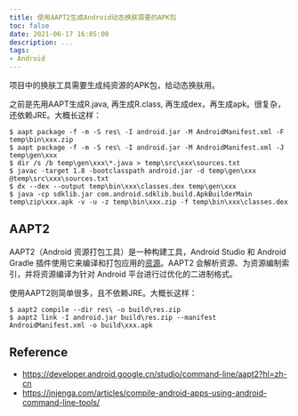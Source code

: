 ```yaml
---
title: 使用AAPT2生成Android动态换肤需要的APK包
toc: false
date: 2021-06-17 16:05:00
description: ...
tags:
- Android
---
```


项目中的换肤工具需要生成纯资源的APK包，给动态换肤用。

之前是先用AAPT生成R.java, 再生成R.class, 再生成dex，再生成apk。很复杂，还依赖JRE。大概长这样：

```shell
$ aapt package -f -m -S res\ -I android.jar -M AndroidManifest.xml -F temp\bin\xxx.zip
$ aapt package -f -m -S res\ -I android.jar -M AndroidManifest.xml -J temp\gen\xxx
$ dir /s /b temp\gen\xxx\*.java > temp\src\xxx\sources.txt
$ javac -target 1.8 -bootclasspath android.jar -d temp\gen\xxx @temp\src\xxx\sources.txt
$ dx --dex --output temp\bin\xxx\classes.dex temp\gen\xxx
$ java -cp sdklib.jar com.android.sdklib.build.ApkBuilderMain temp\zip\xxx.apk -v -u -z temp\bin\xxx.zip -f temp\bin\xxx\classes.dex
```

## AAPT2

AAPT2（Android 资源打包工具）是一种构建工具，Android Studio 和 Android Gradle 插件使用它来编译和打包应用的[资源](https://developer.android.google.cn/guide/topics/resources/providing-resources?hl=zh-cn)。AAPT2 会解析资源、为资源编制索引，并将资源编译为针对 Android 平台进行过优化的二进制格式。

使用AAPT2则简单很多，且不依赖JRE。大概长这样：

```shell
$ aapt2 compile --dir res\ -o build\res.zip
$ aapt2 link -I android.jar build\res.zip --manifest AndroidManifest.xml -o build\xxx.apk
```

## Reference

- https://developer.android.google.cn/studio/command-line/aapt2?hl=zh-cn
- https://jnjenga.com/articles/compile-android-apps-using-android-command-line-tools/

